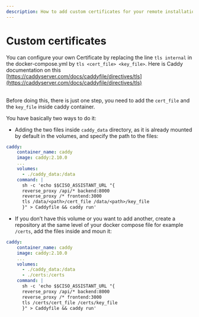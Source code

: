```yaml
---
description: How to add custom certificates for your remote installation
---
```


# Custom certificates

You can configure your own Certificate by replacing the line `tls internal` in the docker-compose.yml by `tls <cert_file> <key_file>`. Here is Caddy documentation on this [https://caddyserver.com/docs/caddyfile/directives/tls](https://caddyserver.com/docs/caddyfile/directives/tls)

\
Before doing this, there is just one step, you need to add the `cert_file` and the `key_file` inside caddy container.

You have basically two ways to do it:

* Adding the two files inside `caddy_data` directory, as it is already mounted by default in the volumes, and specify the path to the files:&#x20;

```yaml
caddy:
    container_name: caddy
    image: caddy:2.10.0
    ...
    volumes:
      - ./caddy_data:/data
    command: |
      sh -c 'echo $$CISO_ASSISTANT_URL "{
      reverse_proxy /api/* backend:8000
      reverse_proxy /* frontend:3000
      tls /data/<path>/cert_file /data/<path>/key_file
      }" > Caddyfile && caddy run'
```

* If you don’t have this volume or you want to add another, create a repository at the same level of your docker compose file for example `/certs`, add the files inside and moun it:

```yaml
caddy:
    container_name: caddy
    image: caddy:2.10.0
    ...
    volumes:
      - ./caddy_data:/data
      - ./certs:/certs
    command: |
      sh -c 'echo $$CISO_ASSISTANT_URL "{
      reverse_proxy /api/* backend:8000
      reverse_proxy /* frontend:3000
      tls /certs/cert_file /certs/key_file
      }" > Caddyfile && caddy run'
```
